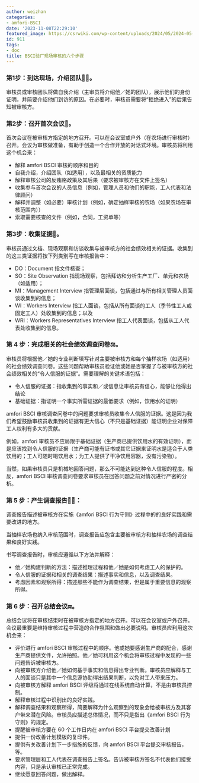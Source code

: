 ```yaml
---
author: weizhan
categories:
- amfori-BSCI
date: '2023-11-08T22:29:10'
featured_image: https://csrwiki.com/wp-content/uploads/2024/05/2024-05-19_225314.jpg
id: 911
tags:
- doc
title: BSCI验厂现场审核的六个步骤
---
```


### 第1步：到达现场，介绍团队🤝🏻。

审核员或审核团队将做自我介绍（主审员将介绍他／她的团队），展示他们的身份证明，并简要介绍他们到访的原因。在必要时，审核员需要将“拒绝进入”的后果告知被审核方。

### 第2步：召开首次会议📢。

首次会议在被审核方指定的地方召开。可以在会议室或户外（在农场进行审核时）召开。会议为审核做准备，有助于创造一个合作开放的对话式环境。审核员将利用这个机会来：

  * 解释 amfori BSCI 审核的顺序和目的
  * 自我介绍，介绍团队（如适用），以及最相关的资质能力
  * 解释审核公司的反贿赂政策及其后果（要求被审核方在文件上签名）
  * 收集参与首次会议的人员信息（例如，管理人员和他们的职能，工人代表和法律顾问）
  * 解释并调整（如必要）审核计划（例如，确定抽样审核的农场（如果农场在审核范围内））
  * 索取需要核查的文件（例如，合同，工资单等）

### 第3步：收集证据📝。

审核员通过文档、现场观察和访谈收集与被审核方的社会绩效相关的证据。收集到的这三类证据将按下列类别写在审核报告中：

  * DO：Document 指文件核查；
  * SO：Site Observation 指现场观察，包括拜访和分析生产工厂、单元和农场（如适用）；
  * MI：Management Interview 指管理层面谈，包括通过与所有相关管理人员面谈收集到的信息；
  * WI：Workers Interview 指工人面谈，包括从所有面谈的工人（季节性工人或固定工人）处收集到的信息；以及
  * WRI：Workers Representatives Interview 指工人代表面谈，包括从工人代表处收集到的信息。

### 第 4 步：完成相关的社会绩效调查问卷⚖。

审核员将根据他／她的专业判断填写针对主要被审核方和每个抽样农场（如适用）的社会绩效调查问卷。这些问题帮助审核员验证他或她是否掌握了与被审核方的社会绩效相关的“令人信服的证据”。需要理解的关键术语包括：

  * 令人信服的证据：指收集到的事实和／或信息让审核员有信心，能够让他得出结论
  * 基础证据：指证明一个事实所需证据的最低要求（例如，饮用水的证明）

amfori BSCI
审核调查问卷中的问题要求审核员收集令人信服的证据。这是因为我们希望鼓励审核员收集到的证据有更大信心（不只是基础证据）能证明企业对保障工人权利有多大的贡献。

例如，amfori
审核员不应局限于基础证据（生产商已提供饮用水的有效证明），而是应该找到令人信服的证据（生产商可能有证书或其它证据来证明水是适合于人类饮用的；工人可随时喝饮用水；为工人提供了干净饮用容器，没有污染物）。

当然，如果审核员只是机械地回答问题，那么不可能达到这种令人信服的程度。相反，amfori BSCI
审核调查问卷要求审核员在回答问题之前对情况进行严密的分析。

### 第 5 步：产生调查报告✍🏻：

调查报告描述被审核方在实施《amfori BSCI 行为守则》过程中的的良好实践和需要改进的地方。

当抽样农场也纳入审核范围时，调查报告应包含主要被审核方和抽样农场的调查结果和良好实践。

书写调查报告时，审核应遵循以下方法并解释：

  * 他／她构建判断的方法：描述推理过程和他／她是如何考虑工人的保护的。
  * 令人信服的证据和相关的调查结果：描述事实和信息，以及调查结果。
  * 考虑因素和观察所得：描述那些不能作为调查结果，但是属于重要信息的观察所得。

### 第 6 步：召开总结会议🔚。

总结会议将在审核结束时在被审核方指定的地方召开。可以在会议室或户外召开。会议最重要是维持审核过程中营造的合作氛围和做出必要说明。审核员应利用这次机会来：

  * 评价进行 amfori BSCI 审核过程中的顺序。他或她要感谢生产商的配合，感谢生产商提供文件，允许拍照。他／她可利用这个机会将审核过程中发现的一些问题告诉被审核方。
  * 向被审核方介绍他／她如何基于事实和信息得出专业判断。审核员应解释与工人的面谈只是其中一个信息源协助得出结果判断，以免对工人带来压力。
  * 向被审核方解释 amfori BSCI 评级将通过在线系统自动计算，不是由审核员控制。
  * 解释审核过程中识别出的良好实践。
  * 解释调查结果和观察所得，简要解释为什么观察到的现象会给被审核方及其客户带来潜在风险。审核员应描述总体情况，而不只是指出《amfori BSCI 行为守则》的规定。
  * 提醒被审核方要在 60 个工作日内在 amfori BSCI 平台提交改善计划
  * 提供一份改善计划模板的复印件。
  * 提供有关改善计划下一步措施的反馈，向 amfori BSCI 平台提交审核报告，等。
  * 要求管理层和工人代表在调查报告上签名。告诉被审核方签名不代表他们接受内容，只是承认审核已正常完成。
  * 继续愿意回答问题，做出解释。

